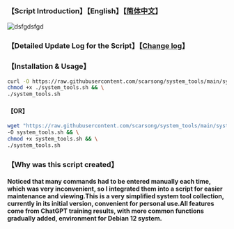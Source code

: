 ### 【Script Introduction】【English】【[简体中文](./README.zh-cn.md)】

![dsfgdsfgd](https://github.com/user-attachments/assets/dfb9b005-dc3a-4c0d-b0a2-39351ea8b007)


### 【Detailed Update Log for the Script】【[Change log](./Change_log.md)】
### 【Installation & Usage】
```bash
curl -O https://raw.githubusercontent.com/scarsong/system_tools/main/system_tools.sh && \
chmod +x ./system_tools.sh && \
./system_tools.sh
```
#### 【OR】
```bash
wget "https://raw.githubusercontent.com/scarsong/system_tools/main/system_tools.sh?$(date +%s)" \
-O system_tools.sh && \
chmod +x system_tools.sh && \
./system_tools.sh
```
### 【Why was this script created】
#### Noticed that many commands had to be entered manually each time, which was very inconvenient, so I integrated them into a script for easier maintenance and viewing.This is a very simplified system tool collection, currently in its initial version, convenient for personal use.All features come from ChatGPT training results, with more common functions gradually added, environment for Debian 12 system.
